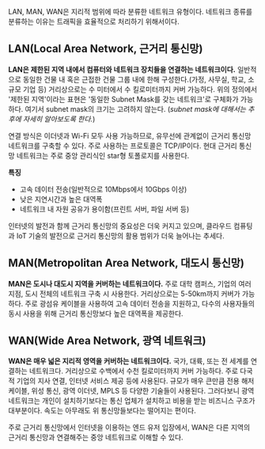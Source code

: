 LAN, MAN, WAN은 지리적 범위에 따라 분류한 네트워크 유형이다. 네트워크 종류를 분류하는 이유는 트래픽을 효율적으로 처리하기 위해서이다.

## LAN(Local Area Network, 근거리 통신망)

**LAN은 제한된 지역 내에서 컴퓨터와 네트워크 장치들을 연결하는 네트워크이다.** 일반적으로 동일한 건물 내 혹은 근접한 건물 그룹 내에 한해 구성한다.(가정, 사무실, 학교, 소규모 기업 등) 거리상으로는 수 미터에서 수 킬로미터까지 커버 가능하다. 위의 정의에서 '제한된 지역'이라는 표현은 '동일한 Subnet Mask를 갖는 네트워크'로 구체화가 가능하다. 여기서 subnet mask의 크기는 고려하지 않는다. (*subnet mask에 대해서는 추후에 자세히 알아보도록 한다.*)

연결 방식은 이더넷과 Wi-Fi 모두 사용 가능하므로, 유무선에 관계없이 근거리 통신망 네트워크를 구축할 수 있다. 주로 사용하는 프로토콜은 TCP/IP이다. 현대 근거리 통신망 네트워크는 주로 중앙 관리식인 star형 토폴로지를 사용한다.

**특징**

- 고속 데이터 전송(일반적으로 10Mbps에서 10Gbps 이상)
- 낮은 지연시간과 높은 대역폭
- 네트워크 내 자원 공유가 용이함(프린트 서버, 파일 서버 등)

인터넷의 발전과 함께 근거리 통신망의 중요성은 더욱 커지고 있으며, 클라우드 컴퓨팅과 IoT 기술의 발전으로 근거리 통신망의 활용 범위가 더욱 늘어나는 추세다.

## MAN(Metropolitan Area Network, 대도시 통신망)

**MAN은 도시나 대도시 지역을 커버하는 네트워크이다.** 주로 대학 캠퍼스, 기업의 여러 지점, 도시 전체의 네트워크 구축 시 사용한다. 거리상으로는 5-50km까지 커버가 가능하다. 주로 광섬유 케이블을 사용하여 고속 데이터 전송을 지원하고, 다수의 사용자들의 동시 사용을 위해 근거리 통신망보다 높은 대역폭을 제공한다.

## WAN(Wide Area Network, 광역 네트워크)

**WAN은 매우 넓은 지리적 영역을 커버하는 네트워크이다.** 국가, 대륙, 또는 전 세계를 연결하는 네트워크다. 거리상으로 수백에서 수천 킬로미터까지 커버 가능하다. 주로 다국적 기업의 지사 연결, 인터넷 서비스 제공 등에 사용된다. 규모가 매우 큰만큼 전용 해저 케이블, 위성 통신, 광역 이더넷, MPLS 등 다양한 기술들이 사용된다. 그러다보니 광역 네트워크는 개인이 설치하기보다는 통신 업체가 설치하고 비용을 받는 비즈니스 구조가 대부분이다. 속도는 아무래도 위 통신망들보다는 떨어지는 편이다. 

주로 근거리 통신망에서 인터넷을 이용하는 엔드 유저 입장에서, WAN은 다른 지역의 근거리 통신망과 연결해주는 중앙 네트워크로 이해할 수 있다.